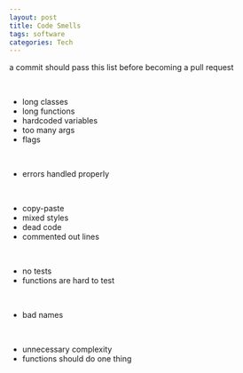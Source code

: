 ```yaml
---
layout: post
title: Code Smells
tags: software     
categories: Tech
--- 
```



a commit should pass this list before becoming a pull request

<br>

- long classes
- long functions
- hardcoded variables
- too many args
- flags 

<br>

- errors handled properly 

<br>

- copy-paste
- mixed styles
- dead code
- commented out lines 

<br>

- no tests
- functions are hard to test 

<br>

- bad names 

<br>

- unnecessary complexity
- functions should do one thing 

